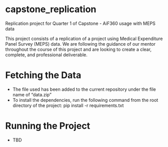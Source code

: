 # capstone_replication
Replication project for Quarter 1 of Capstone - AiF360 usage with MEPS data

This project consists of a replication of a project using Medical Expenditure Panel Survey (MEPS) data. We are following the guidance of our mentor throughout the course of this project and are looking to create a clear, complete, and professional deliverable.

# Fetching the Data
- The file used has been added to the current repository under the file name of “data.zip”
- To install the dependencies, run the following command from the root directory of the project: pip install -r requirements.txt

# Running the Project
- TBD
